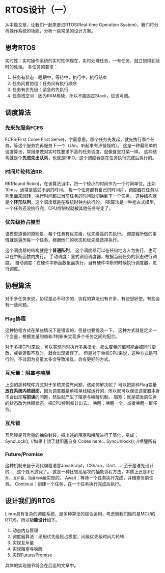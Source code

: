 # RTOS设计（一）
从本篇文章，让我们一起来走进RTOS(Real-time Operation System)，我们将分析操作系统的功能，分析一些常见的设计方案。

## 思考RTOS
实时性：实时操作系统的实时性体现在，实时处理任务，一有任务，就立刻得到及时的处理。
多任务的要求：
1. 任务有状态：睡眠中，等待中，执行中，执行结束
2. 任务间要协程：任务间有执行顺序
3. 任务有优先级：紧急的先执行
4. 任务栈空间：因为RAM稀缺，所以不能固定Stack，应该可调。

## 调度算法
### 先来先服务FCFS
FCFS(First Come First Serve)，字面意思，哪个任务先发起，就先执行哪个任务，等这个服务完再服务下一个（Um，听起来有点怪怪的）。
这是一种最简单的调度算法，常用来做对实时性要求不高的任务调度，就像食堂打菜一样。
这种结构就是个**先进先出队列**，也就是FIFO。这个调度器是在任务执行完成后执行的。

### 时间片轮转法RR
RR(Round Robin)，在该算法当中，把一个较小的时间作为一个时间单位，比如10ms，通常是感受不到的时间。
每一个任务都有自己的时间片，调度器在任务队列里面来回转，执行时间超过当前任务的时间就切换到下一个任务。
这种结构就是个**环形队列**。这个调度器是在系统时钟内执行的。
RR算法是一种抢占式模型，一个任务还没执行完，CPU控制权就被其他任务夺走了。

### 优先级抢占模型
该模型遵循的原则是，每个任务有优先级，优先级高的先执行。
调度器所做的事情就是遍历每一个任务，根据他们的状态和优先级选择执行。

这个调度器的结构就是个**普通队列**。
这个调度器可以在任何地方人为执行，也可以在中断函数内执行。
手动调度：显式调用调度器，根据当前任务的状态进行调度。
自动调度：在硬件中断函数里面执行，当有硬件中断的时候执行调度器，进行调度。

## 协程算法
对于多任务来说，协程是必不可少的，协程的算法也有许多，有些很好使，有些会有一些问题。
### Flag协程
这种协程方式在某些情况下是错误的，但是也要提及一下。
这种方式就是定义一个变量，根据变量的值和if判断来实现多个任务之间的配合。

对于多核CPU来说，可以实现同时执行多条指令，那么变量的值可能会被同时更改，或者读取不及时，就会出现错误了。
但是对于单核CPU来说，这种方式是可行的，不过因为变量太多会导致凌乱，会有更好的方式。

### 互斥量：阻塞与唤醒
上面的那种软件方式对于多核来说有问题，该如何解决呢？
可以把那种Flag变量**放在系统内核层面**，因为调度器是单核单线程运行的，所以就可以保证调度器本身不会出现**写前读**的问题，然后就产生了阻塞与唤醒机制。
阻塞：就是把当前任务的状态改为休眠状态，把CPU控制权让出去。
唤醒：唤醒一个，或者唤醒一群任务。

### 互斥锁
互斥锁是互斥量的抽象封装，把上述的阻塞和唤醒进行了简化，变成：
SyncLock();     //如果上锁了就阻塞自身
Codes here...
SyncUnlock();   //唤醒所有

### Future/Promise
这种机制来自于现代编程语言JavaScript，CSharp，Dart……
至于是谁先设计的……这个就不追究了。
这是一种比较高层次的抽象协程方法，本质上还是`多任务`，`互斥量`，`阻塞与唤醒`实现的。
Await：等待一个任务执行完成，并阻塞当前任务。
Continue：创建一个任务，在一个任务执行完成后执行。

## 设计我们的RTOS
Linux具有复杂的调度系统，是多种算法的综合运用，考虑到我们做的是MCU的RTOS，所以**功能设计**如下。
1. 动态内存管理
2. 调度器算法：采用优先级抢占模型，同级优先级时间片轮转
3. 实现互斥量
4. 实现阻塞与唤醒
5. 实现Future/Promise

具体的实现细节将会在后面的文章中。